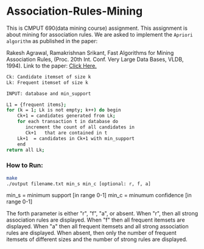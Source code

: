 # Association-Rules-Mining

This is CMPUT 690(data mining course) assignment. This assignment is about mining for association rules. We are asked to implement the `Apriori algorithm` as published in the paper:

Rakesh Agrawal, Ramakrishnan Srikant, Fast Algorithms for Mining Association Rules, (Proc. 20th Int. Conf. Very Large Data Bases, VLDB, 1994).
Link to the paper: [Click Here.](http://rakesh.agrawal-family.com/papers/vldb94apriori.pdf)

```sh
Ck: Candidate itemset of size k
Lk: Frequent itemset of size k

INPUT: database and min_support

L1 = {frequent items};
for (k = 1; Lk is not empty; k++) do begin
    Ck+1 = candidates generated from Lk;
    for each transaction t in database do
       increment the count of all candidates in
       Ck+1   that are contained in t
    Lk+1  = candidates in Ck+1 with min_support
    end
return all Lk;
```

### How to Run:

```sh
make
./output filename.txt min_s min_c [optional: r, f, a]

```

min_s = minimum support [in range 0-1]
min_c = minumum confidence [in range 0-1]

The forth parameter is either "r", "f", "a", or absent. When "r", then all strong association rules are displayed. When "f" then all frequent itemsets are displayed. When "a" then all frequent itemsets and all strong association rules are displayed. When absent, then only the number of frequent itemsets of different sizes and the number of strong rules are displayed.



